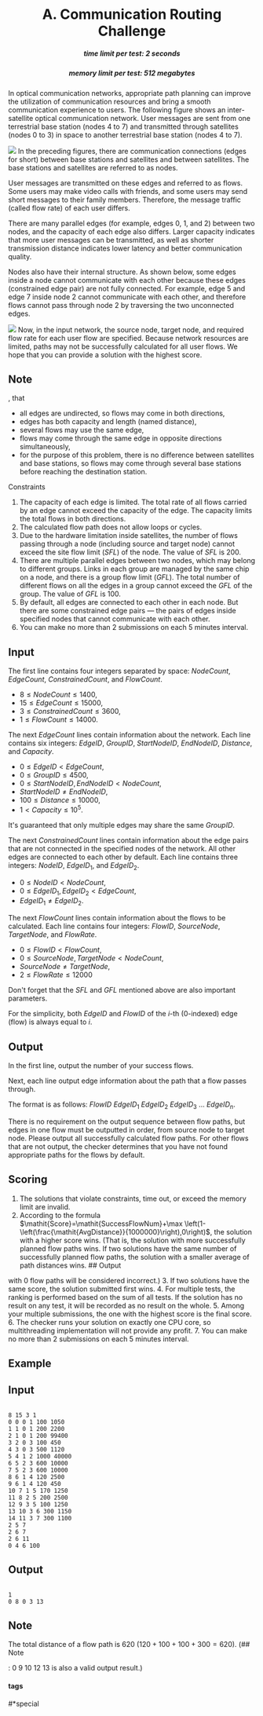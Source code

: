 <h1 style='text-align: center;'> A. Communication Routing Challenge</h1>

<h5 style='text-align: center;'>time limit per test: 2 seconds</h5>
<h5 style='text-align: center;'>memory limit per test: 512 megabytes</h5>

In optical communication networks, appropriate path planning can improve the utilization of communication resources and bring a smooth communication experience to users. The following figure shows an inter-satellite optical communication network. User messages are sent from one terrestrial base station (nodes $4$ to $7$) and transmitted through satellites (nodes $0$ to $3$) in space to another terrestrial base station (nodes $4$ to $7$).

 

 ![](images/cd1c6f0b6c5a122b53699ea3aa02363d43f29add.png) In the preceding figures, there are communication connections (edges for short) between base stations and satellites and between satellites. The base stations and satellites are referred to as nodes.

 User messages are transmitted on these edges and referred to as flows. Some users may make video calls with friends, and some users may send short messages to their family members. Therefore, the message traffic (called flow rate) of each user differs.

 There are many parallel edges (for example, edges $0$, $1$, and $2$) between two nodes, and the capacity of each edge also differs. Larger capacity indicates that more user messages can be transmitted, as well as shorter transmission distance indicates lower latency and better communication quality.

 Nodes also have their internal structure. As shown below, some edges inside a node cannot communicate with each other because these edges (constrained edge pair) are not fully connected. For example, edge $5$ and edge $7$ inside node $2$ cannot communicate with each other, and therefore flows cannot pass through node $2$ by traversing the two unconnected edges.

 

 ![](images/454bec55b222afb86814623cc1e85f23247361d0.png) Now, in the input network, the source node, target node, and required flow rate for each user flow are specified. Because network resources are limited, paths may not be successfully calculated for all user flows. We hope that you can provide a solution with the highest score.

## Note

, that 

* all edges are undirected, so flows may come in both directions,
* edges has both capacity and length (named distance),
* several flows may use the same edge,
* flows may come through the same edge in opposite directions simultaneously,
* for the purpose of this problem, there is no difference between satellites and base stations, so flows may come through several base stations before reaching the destination station.

Constraints

 

1. The capacity of each edge is limited. The total rate of all flows carried by an edge cannot exceed the capacity of the edge. The capacity limits the total flows in both directions.
2. The calculated flow path does not allow loops or cycles.
3. Due to the hardware limitation inside satellites, the number of flows passing through a node (including source and target node) cannot exceed the site flow limit ($\mathit{SFL}$) of the node. The value of $\mathit{SFL}$ is $200$.
4. There are multiple parallel edges between two nodes, which may belong to different groups. Links in each group are managed by the same chip on a node, and there is a group flow limit ($\mathit{GFL}$). The total number of different flows on all the edges in a group cannot exceed the $\mathit{GFL}$ of the group. The value of $\mathit{GFL}$ is $100$.
5. By default, all edges are connected to each other in each node. But there are some constrained edge pairs — the pairs of edges inside specified nodes that cannot communicate with each other.
6. You can make no more than $2$ submissions on each $5$ minutes interval.
## Input

The first line contains four integers separated by space: $\mathit{NodeCount}$, $\mathit{EdgeCount}$, $\mathit{ConstrainedCount}$, and $\mathit{FlowCount}$.

* $8 \le \mathit{NodeCount} \le 1400$,
* $15 \le \mathit{EdgeCount} \le 15000$,
* $3 \le \mathit{ConstrainedCount} \le 3600$,
* $1 \le \mathit{FlowCount} \le 14000$.

The next $\mathit{EdgeCount}$ lines contain information about the network. Each line contains six integers: $\mathit{EdgeID}$, $\mathit{GroupID}$, $\mathit{StartNodeID}$, $\mathit{EndNodeID}$, $\mathit{Distance}$, and $\mathit{Capacity}$.

* $0 \le \mathit{EdgeID} < \mathit{EdgeCount}$,
* $0 \le \mathit{GroupID} \le 4500$,
* $0 \le \mathit{StartNodeID}, \mathit{EndNodeID} < \mathit{NodeCount}$,
* $\mathit{StartNodeID} \ne \mathit{EndNodeID}$,
* $100 \le \mathit{Distance} \le 10000$,
* $1 < \mathit{Capacity} \le 10^5$.

It's guaranteed that only multiple edges may share the same $\mathit{GroupID}$.

The next $\mathit{ConstrainedCount}$ lines contain information about the edge pairs that are not connected in the specified nodes of the network. All other edges are connected to each other by default. Each line contains three integers: $\mathit{NodeID}$, $\mathit{EdgeID}_1$, and $\mathit{EdgeID}_2$.

* $0 \le \mathit{NodeID} < \mathit{NodeCount}$,
* $0 \le \mathit{EdgeID}_1, \mathit{EdgeID}_2 < \mathit{EdgeCount}$,
* $\mathit{EdgeID}_1 \ne \mathit{EdgeID}_2$.

The next $\mathit{FlowCount}$ lines contain information about the flows to be calculated. Each line contains four integers: $\mathit{FlowID}$, $\mathit{SourceNode}$, $\mathit{TargetNode}$, and $\mathit{FlowRate}$.

* $0 \le \mathit{FlowID} < \mathit{FlowCount}$,
* $0 \le \mathit{SourceNode}, \mathit{TargetNode} < \mathit{NodeCount}$,
* $\mathit{SourceNode} \ne \mathit{TargetNode}$,
* $2 \le \mathit{FlowRate} \le 12000$

Don't forget that the $\mathit{SFL}$ and $\mathit{GFL}$ mentioned above are also important parameters.

For the simplicity, both $\mathit{EdgeID}$ and $\mathit{FlowID}$ of the $i$-th ($0$-indexed) edge (flow) is always equal to $i$.

## Output

In the first line, output the number of your success flows.

Next, each line output edge information about the path that a flow passes through. 

The format is as follows: $\mathit{FlowID}\ \mathit{EdgeID}_1\ \mathit{EdgeID}_2\ \mathit{EdgeID}_3\ \dots\ \mathit{EdgeID}_n$.

There is no requirement on the output sequence between flow paths, but edges in one flow must be outputted in order, from source node to target node. Please output all successfully calculated flow paths. For other flows that are not output, the checker determines that you have not found appropriate paths for the flows by default.

## Scoring

1. The solutions that violate constraints, time out, or exceed the memory limit are invalid.
2. According to the formula $\mathit{Score}=\mathit{SuccessFlowNum}+\max \left(1-\left(\frac{\mathit{AvgDistance}}{1000000}\right),0\right)$, the solution with a higher score wins. (That is, the solution with more successfully planned flow paths wins. If two solutions have the same number of successfully planned flow paths, the solution with a smaller average of path distances wins. ## Output

 with $0$ flow paths will be considered incorrect.)
3. If two solutions have the same score, the solution submitted first wins.
4. For multiple tests, the ranking is performed based on the sum of all tests. If the solution has no result on any test, it will be recorded as no result on the whole.
5. Among your multiple submissions, the one with the highest score is the final score.
6. The checker runs your solution on exactly one CPU core, so multithreading implementation will not provide any profit.
7. You can make no more than $2$ submissions on each $5$ minutes interval.
## Example

## Input


```

8 15 3 1
0 0 0 1 100 1050
1 1 0 1 200 2200
2 1 0 1 200 99400
3 2 0 3 100 450
4 3 0 3 500 1120
5 4 1 2 1000 40000
6 5 2 3 600 10000
7 5 2 3 600 10000
8 6 1 4 120 2500
9 6 1 4 120 450
10 7 1 5 170 1250
11 8 2 5 200 2500
12 9 3 5 100 1250
13 10 3 6 300 1150
14 11 3 7 300 1100
2 5 7
2 6 7
2 6 11
0 4 6 100

```
## Output


```

1
0 8 0 3 13

```
## Note

The total distance of a flow path is $620$ ($120 + 100 + 100 + 300 = 620$). (## Note

: 0 9 10 12 13 is also a valid output result.) 



#### tags 

#*special 